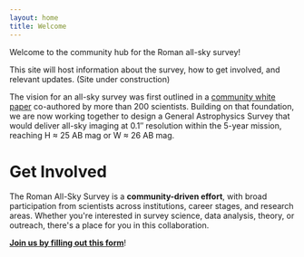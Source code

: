```yaml
---
layout: home
title: Welcome
---
```


Welcome to the community hub for the Roman all-sky survey!

This site will host information about the survey, how to get involved, and relevant updates. (Site under construction)

The vision for an all-sky survey was first outlined in a [community white paper](https://ui.adsabs.harvard.edu/abs/2023arXiv230611784H/abstract) co-authored by more than 200 scientists. Building on that foundation, we are now working together to design a General Astrophysics Survey that would deliver all-sky imaging at 0.1″ resolution within the 5-year mission, reaching H ≈ 25 AB mag or W ≈ 26 AB mag.

# Get Involved

The Roman All-Sky Survey is a **community-driven effort**, with broad participation from scientists across institutions, career stages, and research areas. Whether you're interested in survey science, data analysis, theory, or outreach, there's a place for you in this collaboration.

**[Join us by filling out this form](https://forms.gle/R3Zt44aXS9FKaMVRA)**!
